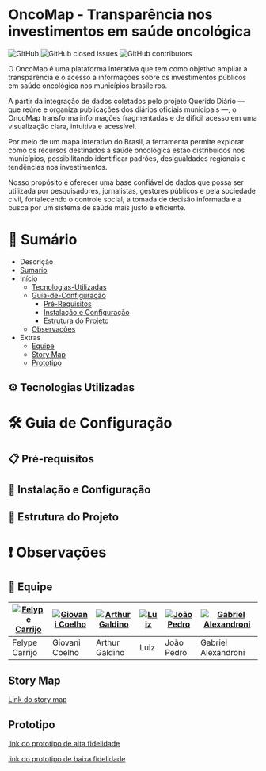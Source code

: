 # OncoMap - Transparência nos investimentos em saúde oncológica

![GitHub](https://img.shields.io/github/license/unb-mds/2025-2-OncoMap)
![GitHub closed issues](https://img.shields.io/github/issues-closed/unb-mds/2025-2-OncoMap)
![GitHub contributors](https://img.shields.io/github/contributors/unb-mds/2025-2-OncoMap)


O OncoMap é uma plataforma interativa que tem como objetivo ampliar a transparência e o acesso a informações sobre os investimentos públicos em saúde oncológica nos municípios brasileiros.

A partir da integração de dados coletados pelo projeto Querido Diário — que reúne e organiza publicações dos diários oficiais municipais —, o OncoMap transforma informações fragmentadas e de difícil acesso em uma visualização clara, intuitiva e acessível.

Por meio de um mapa interativo do Brasil, a ferramenta permite explorar como os recursos destinados à saúde oncológica estão distribuídos nos municípios, possibilitando identificar padrões, desigualdades regionais e tendências nos investimentos.

Nosso propósito é oferecer uma base confiável de dados que possa ser utilizada por pesquisadores, jornalistas, gestores públicos e pela sociedade civil, fortalecendo o controle social, a tomada de decisão informada e a busca por um sistema de saúde mais justo e eficiente.

# 📝 Sumário
- Descrição
- [Sumario](#-sum%C3%A1rio)
- Início
  - [Tecnologias-Utilizadas](#%EF%B8%8F-tecnologias-utilizadas)
  - [Guia-de-Configuração](#-guia-de-configuração)
    - [Pré-Requisitos](#-pré-requisitos)
    - [Instalação e Configuração](#-instalação-e-configuração)
    - [Estrutura do Projeto](#-estrutura-do-projeto)
  - [Observações](#-observações)
- Extras
  - [Equipe](#-equipe)
  - [Story Map](#story-map)
  - [Prototipo](#prototipo)

## ⚙️ Tecnologias Utilizadas

# 🛠 Guia de Configuração 

## 📋 Pré-requisitos

## 🚀 Instalação e Configuração

## 📁 Estrutura do Projeto

# ❗ Observações

## 👥 Equipe

| [![Felype Carrijo](https://avatars.githubusercontent.com/u/168106790?v=4)](https://github.com/Flyxs) | [![Giovani Coelho](https://avatars.githubusercontent.com/u/176083022?v=4)](https://github.com/Gotc2607) | [![Arthur Galdino](https://avatars.githubusercontent.com/u/187340217?v=4)](https://github.com/ArturFGaldino) | [![Luiz](https://avatars.githubusercontent.com/u/212640680?v=4)](https://github.com/Luizz97) | [![João Pedro](https://avatars.githubusercontent.com/u/178330046?v=4)](https://github.com/joaoPedro-201) | [![Gabriel Alexandroni](https://avatars.githubusercontent.com/u/170197026?v=4)](https://github.com/Alexandroni07) |
|-------------------------------------------------------------|-----------------------------------------------------------|-----------------------------------------------------------|-----------------------------------------------------------|-------------------------------------------------------------|-------------------------------------------------------------|
| Felype Carrijo | Giovani Coelho | Arthur Galdino | Luiz | João Pedro | Gabriel Alexandroni |

## Story Map

[Link do story map](https://www.figma.com/board/8Jsltq8BOL65CsMoRWFjik/Template-MDS--Copy-?node-id=0-1&p=f&t=qNEzS63nFVyC3kB9-0)

## Prototipo

[link do prototipo de alta fidelidade](https://www.figma.com/design/XyUsffocEKRw7przVsbk0n/Pagina-do-projeto?node-id=0-1&p=f&t=NCglUxCaxCXUAbg9-0)

[link do prototipo de baixa fidelidade](https://www.figma.com/design/td5oKsmfHCtT9CSPFzKU13/baixa-fidelidada?node-id=0-1&t=gMAdAvQszOHO9gqo-1)
